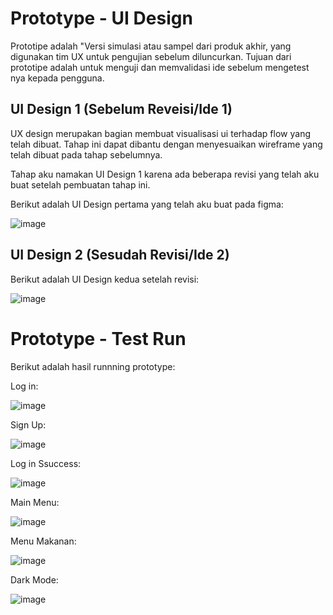 # Prototype - UI Design
Prototipe adalah "Versi simulasi atau sampel dari produk akhir, yang digunakan tim UX untuk pengujian sebelum diluncurkan. Tujuan dari prototipe adalah untuk menguji dan memvalidasi ide sebelum mengetest nya kepada pengguna.

## UI Design 1 (Sebelum Reveisi/Ide 1)
UX design merupakan bagian membuat visualisasi ui terhadap flow yang telah dibuat. Tahap ini dapat dibantu dengan menyesuaikan wireframe yang telah dibuat pada tahap sebelumnya.

Tahap aku namakan UI Design 1 karena ada beberapa revisi yang telah aku buat setelah pembuatan tahap ini.

Berikut adalah UI Design pertama yang telah aku buat pada figma: 

![image](https://user-images.githubusercontent.com/86558365/138543845-8fd2eb5c-16ef-4652-915c-dd6e330c4be7.png)

## UI Design 2 (Sesudah Revisi/Ide 2)

Berikut adalah UI Design kedua setelah revisi: 

![image](https://user-images.githubusercontent.com/86558365/138543904-680e8ac7-19cc-4c4a-b172-8258e8c42086.png)

# Prototype - Test Run

Berikut adalah hasil runnning prototype:

Log in:

![image](https://user-images.githubusercontent.com/86558365/138544029-ad3655f1-c575-48fe-954c-b135a4fbfcc5.png)

Sign Up:

![image](https://user-images.githubusercontent.com/86558365/138544036-8a8a7afc-dc9b-4ce8-b891-b230fe609e0c.png)

Log in Ssuccess:

![image](https://user-images.githubusercontent.com/86558365/138544064-2e5fcf3c-bfb9-4225-bfdf-b95b86644afa.png)

Main Menu:

![image](https://user-images.githubusercontent.com/86558365/138544073-b14d2e22-2dee-49a4-9b5f-40bcc82e5a0f.png)

Menu Makanan:

![image](https://user-images.githubusercontent.com/86558365/138544088-25705699-3a45-4f78-b78c-e90ac113a1c5.png)

Dark Mode:

![image](https://user-images.githubusercontent.com/86558365/138544135-107bdd58-98b8-4909-8853-91457f86d273.png)




